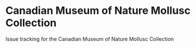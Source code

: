 # Canadian Museum of Nature Mollusc Collection
Issue tracking for the Canadian Museum of Nature Mollusc Collection
